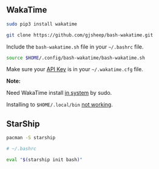 ## WakaTime
```bash
sudo pip3 install wakatime
```

```bash
git clone https://github.com/gjsheep/bash-wakatime.git
```

Include the `bash-wakatime.sh` file in your `~/.bashrc` file.

```bash
source $HOME/.config/bash-wakatime/bash-wakatime.sh
```

Make sure your [API Key](https://wakatime.com/settings/api-key) is in your `~/.wakatime.cfg` file.

**Note:**

Need WakaTime install [in system](https://github.com/wakatime/vscode-wakatime/issues/146#issuecomment-895506716) by sudo.

Installing to `$HOME/.local/bin` [not working](https://github.com/wakatime/vscode-wakatime/issues/146).

## StarShip
```bash
pacman -S starship
```

```bash
# ~/.bashrc

eval "$(starship init bash)"
```
